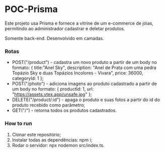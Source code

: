 # POC-Prisma

Este projeto usa Prisma e fornece a vitrine de um e-commerce de jóias, permitindo ao administrador cadastrar e deletar produtos. 

Somente back-end. Desenvolvido em camadas.

### Rotas

* POST("/product") - cadastra um novo produto a partir de um body no formato:
  {
    title:"Anel Sky",
    description: "Anel de Prata com uma pedra Topázio Sky e duas Topázios Incolores - Vivara",
    price: 36000,
    categoryId: 1
  };
* POST("/photo") - adiciona imagens ao produto cadastrado a partir de um body no formato:
  {
    productId: 1,
    url: "https://assets.vtex.app/unsafe.jpg"
  };
* DELETE("/product/:id") - apaga o produto e suas fotos a partir do id do produto recebido como parâmetro;
* GET("/") - retorna todos os produtos cadastrados.

### How to run

1. Clonar este repositório;
2. Instalar todas as dependências: npm i;
3. Rodar o servidor: npx nodemon src/index.ts.
